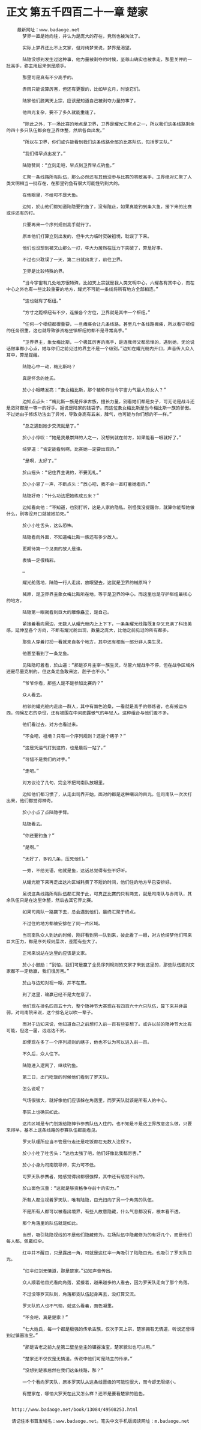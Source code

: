 # 正文 第五千四百二十一章 楚家
        最新网址：www.badaoge.net
          梦界一直是她向往，并认为是庞大的存在，竟然也被淘汰了。
      
          实际上梦界还比不上文家，但对绮梦来说，梦界是渴望。
      
          陆隐没想到发生过这种事，他力量被剥夺的时候，至尊山确实也被拿走，那里关押的一批高手，弥主用起来倒是顺手。
      
          那里可是真有不少高手的。
      
          赤雨只能说算厉害，但还有更狠的，比如毕玄月，时诡它们。
      
          陆家他们脱离天上宗，应该是知道自己被剥夺力量的事了。
      
          他目光复杂，要不了多久就能重逢了。
      
          “除此之外，下一场比赛的地点是卫界，卫界是耀光汇聚点之一，所以我们这条线路剩余的四十多只队伍都会在卫界休整，然后各自出发。”
      
          “所以在卫界，你们或许能看到我们这条线路全部的比赛队伍，包括罗天队。”
      
          “我们得早点出发了。”
      
          陆隐赞同：“立刻走吧，早点到卫界早点钓鱼。”
      
          汇聚一条线路所有队伍，那么必然还有其他没参与比赛的零散高手，卫界绝对汇聚了人类文明相当一批存在，在那里钓鱼有很大可能性钓到大的。
      
          在他眼里，不给可不是大鱼。
      
          边知，於山他们都知道陆隐要钓鱼了，没有阻止，如果真能钓到条大鱼，接下来的比赛或许还有的打。
      
          只要再来一个序列规则高手就行了。
      
          原本他们打算立刻出发的，但牛大力临时突破祖境，耽误了下来。
      
          他们也没想到被文山那么一打，牛大力居然在压力下突破了，算是好事。
      
          不过也只耽误了一天，第二日就出发了，前往卫界。
      
          卫界是比较特殊的界。
      
          “当今宇宙有几处地方很特殊，比如天上宗就是我人类文明中心，六耀各有其中心，而在中心之外也有一些比较重要的地方，耀光不可能一条线将所有地方全部相连。”
      
          “这也就有了枢纽。”
      
          “方寸之距枢纽有不少，连接各个方位，卫界就是其中一个枢纽。”
      
          “任何一个枢纽都很重要，一旦瘫痪会让几条线路，甚至几十条线路瘫痪，所以看守枢纽的任务很重，这也就导致够资格坐镇枢纽的都不是寻常高手。”
      
          “卫界界主，象女梅比斯，一个极其厉害的高手，是连我师父都忌惮的，遇到她，无论说话做事都小心点，她与你们之前见过的界主不是一个级别。”边知在耀光舱内开口，声音传入众人耳中，算是提醒。
      
          陆隐心中一动，梅比斯吗？
      
          真是怀念的姓氏。
      
          於小小眼睛发亮：“象女梅比斯，那个被称作当今宇宙力气最大的女人？”
      
          边知点点头：“梅比斯一族是传承古族，擅长力量，别看她们都是女子，可无论是战斗还是敛财都是一等一的好手。据说是陆家的钱袋子。而这位象女梅比斯是当今梅比斯一族的骄傲。不过她由于修炼功法出了异常，导致身高有五米，脾气，也可能与你们想的不一样。”
      
          “总之遇到她少交流就是了。”
      
          於小小惊叹：“她是我最崇拜的人之一，没想到就在前方，如果能看一眼就好了。”
      
          绮梦道：“肯定能看到啊，比赛她一定要出现的。”
      
          “是啊，太好了。”
      
          於山摇头：“记住界主说的，不要无礼。”
      
          於小小恩了一声，不断点头：“放心吧，我不会一直盯着她看的。”
      
          陆隐好奇：“什么功法把她练成五米？”
      
          边知看向他：“不知道，也别打听，这是人家的隐私。别怪我没提醒你，就算你能帮她做什么，别等没开口就被她拍死。”
      
          於小小吐舌头，这么恐怖。
      
          陆隐看向外面，不知道梅比斯一族还有多少故人。
      
          更期待第一个见面的故人是谁。
      
          表情一定很精彩。
      
          …
      
          耀光舱落地，陆隐一行人走出，放眼望去，这就是卫界的械原吗？
      
          械原，是卫界界主象女梅比斯所在地，等于是卫界的中心。而这里也是守护枢纽最核心的地方。
      
          陆隐第一眼就看到巨大的雕像矗立，是自己。
      
          紧接着看向周边，无数人从耀光舱内上上下下，一条条耀光线路既复杂又充满了科技美感，延伸至各个方向，不断有耀光舱出现，数量之庞大，比他之前见过的所有都多。
      
          那些人穿着打扮一看就来自各个地方，其中还有相当一部分非人类生灵。
      
          他甚至看到了一条龙鱼。
      
          见陆隐盯着看，於山道：“那是岁月主宰一族生灵，尽管六耀战争不停，但在战争区域外还是尽量克制的。但这条龙鱼敢来这，胆子也不小。”
      
          “爷爷你看，那些人是不是参加比赛的？”
      
          众人看去。
      
          相邻的耀光舱内走出一群人，其中有面色沧桑，一看就是高手的修炼者，也有搬运东西，伺候左右的杂役，还有被围在中间面露傲气的年轻人。这种组合与他们差不多。
      
          他们看过去，对方也看过来。
      
          “不会吧，祖境？只有一个序列规则？还是个瞎子？”
      
          “这是凭运气打到这的，也是最后一站了。”
      
          “可惜不是我们的对手。”
      
          “走吧。”
      
          对方议论了几句，完全不把司南队放眼里。
      
          边知他们都习惯了，从走出司界开始，面对的都是这种嘲讽的目光。但司南队一次次打出来，他们都觉得神奇。
      
          於小小点了点陆隐手臂。
      
          陆隐看去。
      
          “你还要钓鱼？”
      
          “是啊。”
      
          “太好了，多钓几条，压死他们。”
      
          一旁，不给无语，他就是鱼，这话总觉得有些不好听。
      
          从耀光舱下来再走出这片区域耗费了不短的时间，他们住的地方早已安排好。
      
          虽说这条线路所有队伍都汇聚于此，可真正比赛的只有两支，就是司南队与赤雨队，其余队伍只是在这里休整，然后去其它界比赛。
      
          如果司南队一路赢下去，总会遇到他们，最终汇聚于终点。
      
          不过住的地方都被安排在了同一片区域。
      
          当司南队众人到达的时候，刚好看到另一队到来，彼此看了一眼，对方给绮梦他们带来巨大压力，都是序列规则层次，差距有些大了。
      
          正常来说站在这里的应该是文家。
      
          於小小鼓励：“别怕，我们可是赢了全员序列规则的文家才来到这里的，那些队伍面对文家都不一定稳赢，我们很厉害。”
      
          於山与边知对视一眼，并不在意。
      
          到了这里，输赢已经不是太在意了。
      
          他们现在排名四百五十六，整个隐神节大赛现在有四百六十六只队伍，算下来并非最弱，对司南院来说，这个排名足以吹一辈子。
      
          而对于边知来说，他知道自己之前想打入前一百有些妄想了。或许以前的隐神节大比有可能，但这一届，远远达不到。
      
          即便现在多了一个序列规则的瞎子，他也不认为可以进入前一百。
      
          不久后，众人住下。
      
          陆隐进入逻网了，继续钓鱼。
      
          第二日，出门吃饭的时候他们看到了罗天队。
      
          怎么说呢？
      
          气场很强大，就好像他们应该躲在角落里，而罗天队就该是所有人的中心。
      
          事实上也确实如此。
      
          这片区域是专门划拨给隐神节参赛队伍入住的，也不知是不是这卫界故意这么做，只要来得早，基本上这条线路的参赛队伍都能看见。
      
          罗天队理所应当不管是行走还是吃饭都在无数人注视下。
      
          於小小吐了吐舌头：“这也太强了吧，他们好像比我都厉害。”
      
          於小小身为司南院导师，实力可不低。
      
          可罗天队参赛者，她感觉得出都很强悍，其中还有感觉不出的。
      
          於山面色沉重：“这就是够资格争夺前十的实力。”
      
          所有人都注视着罗天队，唯有陆隐，目光扫向了另一个角落的队伍。
      
          不是所有人都可以被看出境界，有些人故意隐藏，什么气息都没有，根本看不透。
      
          那个角落里的队伍就是如此。
      
          当然，吸引陆隐视线的不是他们隐藏修为，在场队伍中隐藏修为的有好几个，而是他们每人都，佩戴红伞。
      
          红伞并不醒目，只是露出一角，可就是这红伞一角吸引了陆隐目光，也吸引了罗天队目光。
      
          “红伞红剑无情道，那是楚家。”边知声音传出。
      
          众人顺着他目光看向角落，紧接着，越来越多的人看去，因为罗天队走向了那个角落。
      
          不过没等罗天队到，角落那支队伍起身离去，没打算交流。
      
          罗天队的人也不气恼，就这么看着，面色凝重。
      
          “不会吧，真是楚家？”
      
          “七大姓氏，每一个都是极强的传承古族，仅次于天上宗，楚家拥有无情道，听说还曾得到过镇器浊宝。”
      
          “那是古老之前九垒第二壁垒垒主的镇器浊宝，楚家貌似也可以用。”
      
          “楚家还不仅仅是无情道，传说中他们可是陆主的传承。”
      
          “没想到楚家居然在我们这条线路，那？”
      
          一个个看向罗天队，原本罗天队从这条线晋级的可能性很大，而今却无限缩小。
      
          有楚家在，哪怕大罗天在此又怎么样？还不是要看楚家的脸色。
      
      
      http://www.badaoge.net/book/13084/49508253.html
      
      请记住本书首发域名：www.badaoge.net。笔尖中文手机版阅读网址：m.badaoge.net
